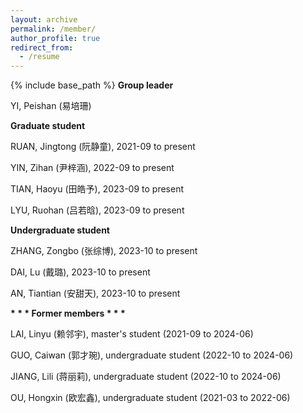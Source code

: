 ```yaml
---
layout: archive
permalink: /member/
author_profile: true
redirect_from:
  - /resume
---
```


{% include base_path %}
<b>Group leader</b>

YI, Peishan (易培珊)  <br>


<b>Graduate student</b>

RUAN, Jingtong (阮静童), 2021-09 to present <br>

YIN, Zihan (尹梓涵), 2022-09 to present <br>

TIAN, Haoyu (田皓予), 2023-09 to present <br>

LYU, Ruohan (吕若晗), 2023-09 to present <br>


<b>Undergraduate student</b>

ZHANG, Zongbo (张综博), 2023-10 to present <br>

DAI, Lu (戴璐), 2023-10 to present <br>

AN, Tiantian (安甜天), 2023-10 to present <br>


<b> * * * Former members * * * </b>

LAI, Linyu (赖邻宇), master's student (2021-09 to 2024-06) <br>

GUO, Caiwan (郭才琬), undergraduate student (2022-10 to 2024-06) <br>

JIANG, Lili (蒋丽莉), undergraduate student (2022-10 to 2024-06) <br>

OU, Hongxin (欧宏鑫), undergraduate student (2021-03 to 2022-06) <br>
